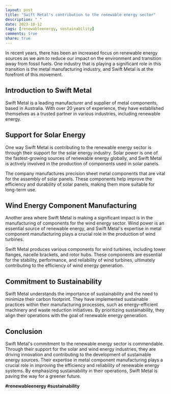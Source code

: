 ```yaml
---
layout: post
title: "Swift Metal's contribution to the renewable energy sector"
description: " "
date: 2023-10-12
tags: [renewableenergy, sustainability]
comments: true
share: true
---
```


In recent years, there has been an increased focus on renewable energy sources as we aim to reduce our impact on the environment and transition away from fossil fuels. One industry that is playing a significant role in this transition is the metal manufacturing industry, and Swift Metal is at the forefront of this movement.

## Introduction to Swift Metal

Swift Metal is a leading manufacturer and supplier of metal components, based in Australia. With over 20 years of experience, they have established themselves as a trusted partner in various industries, including renewable energy.

## Support for Solar Energy

One way Swift Metal is contributing to the renewable energy sector is through their support for the solar energy industry. Solar power is one of the fastest-growing sources of renewable energy globally, and Swift Metal is actively involved in the production of components used in solar panels.

The company manufactures precision sheet metal components that are vital for the assembly of solar panels. These components help improve the efficiency and durability of solar panels, making them more suitable for long-term use.

## Wind Energy Component Manufacturing

Another area where Swift Metal is making a significant impact is in the manufacturing of components for the wind energy sector. Wind power is an essential source of renewable energy, and Swift Metal's expertise in metal component manufacturing plays a crucial role in the production of wind turbines.

Swift Metal produces various components for wind turbines, including tower flanges, nacelle brackets, and rotor hubs. These components are essential for the stability, performance, and reliability of wind turbines, ultimately contributing to the efficiency of wind energy generation.

## Commitment to Sustainability

Swift Metal understands the importance of sustainability and the need to minimize their carbon footprint. They have implemented sustainable practices within their manufacturing processes, such as energy-efficient machinery and waste reduction initiatives. By prioritizing sustainability, they align their operations with the goal of renewable energy generation.

## Conclusion

Swift Metal's commitment to the renewable energy sector is commendable. Through their support for the solar and wind energy industries, they are driving innovation and contributing to the development of sustainable energy sources. Their expertise in metal component manufacturing plays a crucial role in improving the efficiency and reliability of renewable energy systems. By emphasizing sustainability in their operations, Swift Metal is paving the way for a greener future.

**#renewableenergy #sustainability**